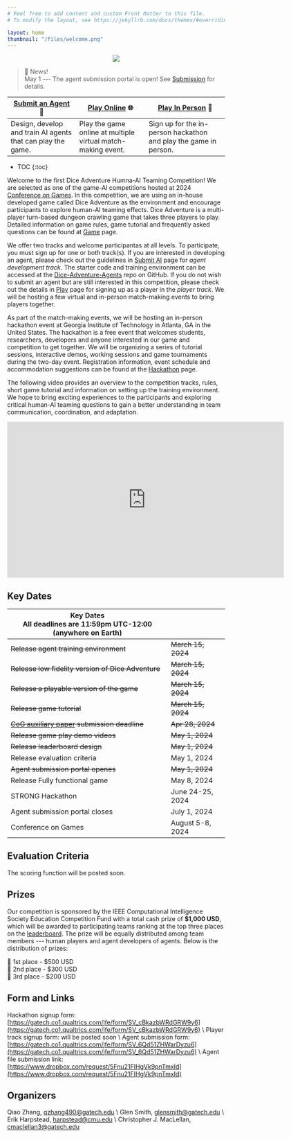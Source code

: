 ```yaml
---
# Feel free to add content and custom Front Matter to this file.
# To modify the layout, see https://jekyllrb.com/docs/themes/#overriding-theme-defaults

layout: home
thumbnail: "/files/welcome.png"
---
```


<p align="center">
<img src = "/files/welcome.png"></p>


> 📢 News! <br>
> May 1 --- The agent submission portal is open! See [Submission](submission.markdown) for details.

|[Submit an Agent](/submission/) 🤖       |[Play Online](/play/) 🌐         |[Play In Person](/hackathon/) 🎲       |
|----------------------|---------------------|----------------------|
|Design, develop and train AI agents that can play the game.                |Play the game online at multiple virtual match-making event.                 |Sign up for the in-person hackathon and play the game in person.                  |



* TOC
{:toc}



Welcome to the first Dice Adventure Humna-AI Teaming Competition! We are selected as one of the game-AI competitions hosted at 2024 [Conference on Games](https://2024.ieee-cog.org/). In this competition, we are using an in-house developed game called Dice Adventure as the environment and encourage participants to explore human-AI teaming effects. Dice Adventure is a multi-player turn-based dungeon crawling game that takes three players to play. Detailed information on game rules, game tutorial and frequently asked questions can be found at [Game](game.markdown) page.

We offer two tracks and welcome participantas at all levels. To participate, you must sign up for one or both track(s). If you are interested in developing an agent, please check out the guidelines in [Submit AI](submission.markdown) page for *agent development track*. The starter code and training environment can be accessed at the [Dice-Adventure-Agents](https://github.com/STRONG-TACT/Dice-Adventure-Agents) repo on GitHub. If you do not wish to submit an agent but are still interested in this competition, please check out the details in [Play](player.markdown) page for signing up as a player in the *player track*. We will be hosting a few virtual and in-person match-making events to bring players together.

As part of the match-making events, we will be hosting an in-person hackathon event at Georgia Institute of Technology in Atlanta, GA in the United States. The hackathon is a free event that welcomes students, researchers, developers and anyone interested in our game and competition to get together. We will be organizing a series of tutorial sessions, interactive demos, working sessions and game tournaments during the two-day event. Registration information, event schedule and accommodation suggestions can be found at the [Hackathon](STRONG_hackathon.markdown) page.

The following video provides an overview to the competition tracks, rules, short game tutorial and information on setting up the training environment. We hope to bring exciting experiences to the participants and exploring critical human-AI teaming questions to gain a better understanding in team communication, coordination, and adaptation.

<!-- TODO
- hackathon info
- scoring function -->


<iframe width="640" height="360" src="https://www.youtube.com/embed/cvV_hTAYgy4?si=qu2tJ5bUwP8vhw-x" title="YouTube video player" frameborder="0" allow="accelerometer; autoplay; clipboard-write; encrypted-media; gyroscope; picture-in-picture; web-share" referrerpolicy="strict-origin-when-cross-origin" allowfullscreen></iframe>

<!-- [![Watch the video](/files/timeline.png)](https://www.youtube.com/watch?v=cvV_hTAYgy4) -->
<!-- https://www.dropbox.com/request/5Fnu21FIHgVk9pnTmxId -->


## Key Dates

| Key Dates<br/>All deadlines are 11:59pm UTC-12:00 (anywhere on Earth) |                     |
|---------------------------------------------------|---------------------|
|~~Release agent training environment~~                 |~~March 15, 2024~~       |
|~~Release low fidelity version of Dice Adventure~~     |~~March 15, 2024~~       |
|~~Release a playable version of the game~~             |~~March 15, 2024~~       |
|~~Release game tutorial~~                              |~~March 15, 2024~~       |
|~~[CoG auxiliary paper](https://2024.ieee-cog.org/call-proposals/#cfp) submission deadline~~                |~~Apr 28, 2024~~             |
|~~Release game play demo videos~~                      |~~May 1, 2024~~          |
|~~Release leaderboard design~~                         |~~May 1, 2024~~         |
|Release evaluation criteria                        |May 1, 2024          |
|~~Agent submission portal openes~~                     |~~May 1, 2024~~          |
|Release Fully functional game                      |May 8, 2024          |
|STRONG Hackathon                                   |June 24-25, 2024     |
|Agent submission portal closes                     |July 1, 2024         |
|Conference on Games                                |August 5-8, 2024     |


## Evaluation Criteria

The scoring function will be posted soon.
<!-- agent submissions will not be evaluated separated -->
<!-- will not ran against benchmarks -->


## Prizes

Our competition is sponsored by the IEEE Computational Intelligence Society Education Competition Fund with a total cash prize of **$1,000 USD**, which will be awarded to participating teams ranking at the top three places on the [leaderboard](leaderboard.markdown). The prize will be equally distributed among team members --- human players and agent developers of agents. Below is the distribution of prizes:

🥇 1st place - $500 USD<br>
🥈 2nd place - $300 USD<br>
🥉 3rd place - $200 USD<br>

<!-- ## Evaluation Criteria
Submissions to the agent track will not be evaluated separately on their performance in the game. All agents wil be evaluated based on the teamming performance. Detailed information on winner declaration will be posted soon. -->

## Form and Links

Hackathon signup form: [https://gatech.co1.qualtrics.com/jfe/form/SV_cBkazbWRdGRW9y6](https://gatech.co1.qualtrics.com/jfe/form/SV_cBkazbWRdGRW9y6) \\
Player track signup form: will be posted soon \\
Agent submission form: [https://gatech.co1.qualtrics.com/jfe/form/SV_6Qd51ZHWarDyzu6](https://gatech.co1.qualtrics.com/jfe/form/SV_6Qd51ZHWarDyzu6) \\
Agent file submission link: [https://www.dropbox.com/request/5Fnu21FIHgVk9pnTmxId](https://www.dropbox.com/request/5Fnu21FIHgVk9pnTmxId)


## Organizers
Qiao Zhang, [qzhang490@gatech.edu](qzhang490@gatech.edu) \\
Glen Smith, [glensmith@gatech.edu](glensmith@gatech.edu) \\
Erik Harpstead, [harpstead@cmu.edu](harpstead@cmu.edu) \\
Christopher J. MacLellan, [cmaclellan3@gatech.edu](cmaclellan3@gatech.edu)

<!-- Dice Adventure is a multi-player, turn-based, dungeon crawling adventure game developed at Carnegie Mellon University. This is the first time for us to host the Dice Adventure Human-AI teaming competition. There are two tracks of the competition - (1) participants can submit their agents to the agent track;  (2) participants can play with other players and submitted agents in the player track. Agents submitted to the agent track will play with players in the player track and be evaluated on the team score they achieved after running multiple levels of games. Winners will be declared based on overall teaming performance. We hope to bring exciting experiences to the participants as well as exploring critical human-AI teaming questions and gain a better understanding in team communication, coordination and adaptation. An introduction of the competition can be found in [this video](https://www.youtube.com/watch?v=cvV_hTAYgy4). -->